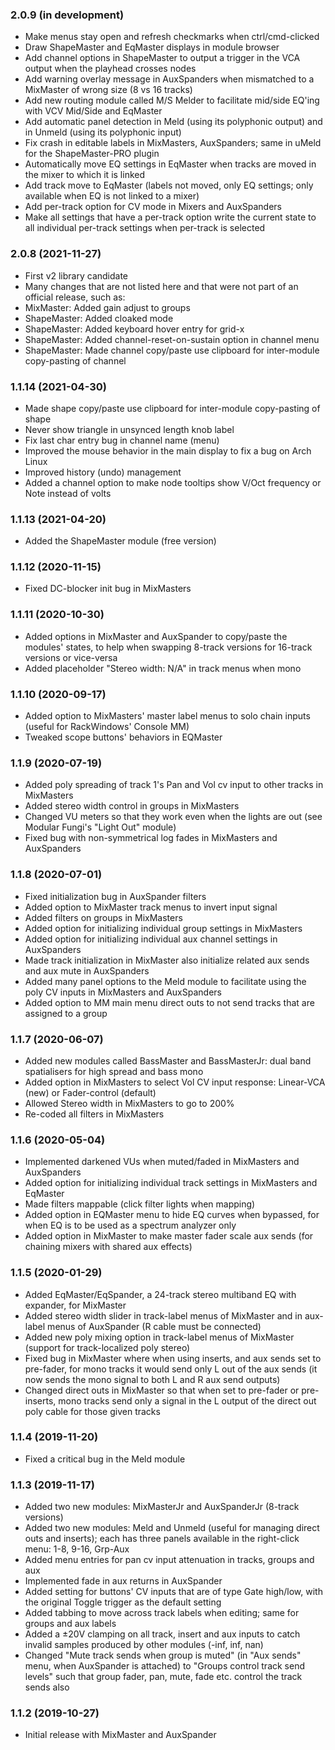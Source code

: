 ### 2.0.9 (in development)

- Make menus stay open and refresh checkmarks when ctrl/cmd-clicked
- Draw ShapeMaster and EqMaster displays in module browser
- Add channel options in ShapeMaster to output a trigger in the VCA output when the playhead crosses nodes
- Add warning overlay message in AuxSpanders when mismatched to a MixMaster of wrong size (8 vs 16 tracks)
- Add new routing module called M/S Melder to facilitate mid/side EQ'ing with VCV Mid/Side and EqMaster
- Add automatic panel detection in Meld (using its polyphonic output) and in Unmeld (using its polyphonic input)
- Fix crash in editable labels in MixMasters, AuxSpanders; same in uMeld for the ShapeMaster-PRO plugin
- Automatically move EQ settings in EqMaster when tracks are moved in the mixer to which it is linked
- Add track move to EqMaster (labels not moved, only EQ settings; only available when EQ is not linked to a mixer)
- Add per-track option for CV mode in Mixers and AuxSpanders
- Make all settings that have a per-track option write the current state to all individual per-track settings when per-track is selected


### 2.0.8 (2021-11-27)

- First v2 library candidate
- Many changes that are not listed here and that were not part of an official release, such as:
- MixMaster: Added gain adjust to groups
- ShapeMaster: Added cloaked mode
- ShapeMaster: Added keyboard hover entry for grid-x
- ShapeMaster: Added channel-reset-on-sustain option in channel menu
- ShapeMaster: Made channel copy/paste use clipboard for inter-module copy-pasting of channel


### 1.1.14 (2021-04-30)

- Made shape copy/paste use clipboard for inter-module copy-pasting of shape
- Never show triangle in unsynced length knob label
- Fix last char entry bug in channel name (menu)
- Improved the mouse behavior in the main display to fix a bug on Arch Linux
- Improved history (undo) management
- Added a channel option to make node tooltips show V/Oct frequency or Note instead of volts


### 1.1.13 (2021-04-20)

- Added the ShapeMaster module (free version)


### 1.1.12 (2020-11-15)

- Fixed DC-blocker init bug in MixMasters


### 1.1.11 (2020-10-30)

- Added options in MixMaster and AuxSpander to copy/paste the modules' states, to help when swapping 8-track versions for 16-track versions or vice-versa
- Added placeholder "Stereo width: N/A" in track menus when mono


### 1.1.10 (2020-09-17)

- Added option to MixMasters' master label menus to solo chain inputs (useful for RackWindows' Console MM)
- Tweaked scope buttons' behaviors in EQMaster


### 1.1.9 (2020-07-19)

- Added poly spreading of track 1's Pan and Vol cv input to other tracks in MixMasters
- Added stereo width control in groups in MixMasters
- Changed VU meters so that they work even when the lights are out (see Modular Fungi's "Light Out" module)
- Fixed bug with non-symmetrical log fades in MixMasters and AuxSpanders


### 1.1.8 (2020-07-01)

- Fixed initialization bug in AuxSpander filters
- Added option to MixMaster track menus to invert input signal
- Added filters on groups in MixMasters
- Added option for initializing individual group settings in MixMasters
- Added option for initializing individual aux channel settings in AuxSpanders
- Made track initialization in MixMaster also initialize related aux sends and aux mute in AuxSpanders
- Added many panel options to the Meld module to facilitate using the poly CV inputs in MixMasters and AuxSpanders
- Added option to MM main menu direct outs to not send tracks that are assigned to a group


### 1.1.7 (2020-06-07)

- Added new modules called BassMaster and BassMasterJr: dual band spatialisers for high spread and bass mono
- Added option in MixMasters to select Vol CV input response: Linear-VCA (new) or Fader-control (default)
- Allowed Stereo width in MixMasters to go to 200%
- Re-coded all filters in MixMasters


### 1.1.6 (2020-05-04)

- Implemented darkened VUs when muted/faded in MixMasters and AuxSpanders
- Added option for initializing individual track settings in MixMasters and EqMaster
- Made filters mappable (click filter lights when mapping)
- Added option in EQMaster menu to hide EQ curves when bypassed, for when EQ is to be used as a spectrum analyzer only
- Added option in MixMaster to make master fader scale aux sends (for chaining mixers with shared aux effects)


### 1.1.5 (2020-01-29)

- Added EqMaster/EqSpander, a 24-track stereo multiband EQ with expander, for MixMaster
- Added stereo width slider in track-label menus of MixMaster and in aux-label menus of AuxSpander (R cable must be connected)
- Added new poly mixing option in track-label menus of MixMaster (support for track-localized poly stereo)
- Fixed bug in MixMaster where when using inserts, and aux sends set to pre-fader, for mono tracks it would send only L out of the aux sends (it now sends the mono signal to both L and R aux send outputs)
- Changed direct outs in MixMaster so that when set to pre-fader or pre-inserts, mono tracks send only a signal in the L output of the direct out poly cable for those given tracks


### 1.1.4 (2019-11-20)

- Fixed a critical bug in the Meld module


### 1.1.3 (2019-11-17)

- Added two new modules: MixMasterJr and AuxSpanderJr (8-track versions)
- Added two new modules: Meld and Unmeld (useful for managing direct outs and inserts); each has three panels available in the right-click menu: 1-8, 9-16, Grp-Aux
- Added menu entries for pan cv input attenuation in tracks, groups and aux
- Implemented fade in aux returns in AuxSpander
- Added setting for buttons' CV inputs that are of type Gate high/low, with the original Toggle trigger as the default setting
- Added tabbing to move across track labels when editing; same for groups and aux labels
- Added a ±20V clamping on all track, insert and aux inputs to catch invalid samples produced by other modules (-inf, inf, nan) 
- Changed "Mute track sends when group is muted" (in "Aux sends" menu, when AuxSpander is attached) to "Groups control track send levels" such that group fader, pan, mute, fade etc. control the track sends also


### 1.1.2 (2019-10-27)

- Initial release with MixMaster and AuxSpander

